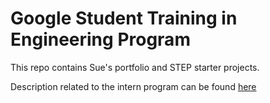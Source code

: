 # Google Student Training in Engineering Program

This repo contains Sue's portfolio and STEP starter projects.

Description related to the intern program can be found [here](https://buildyourfuture.withgoogle.com/programs/step/)
